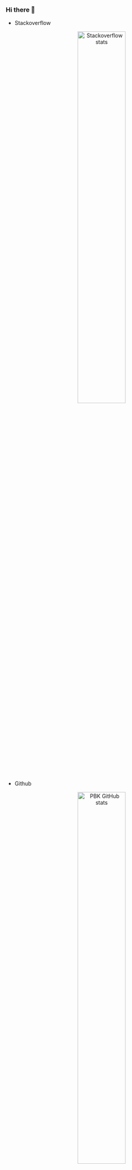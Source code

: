 ### Hi there 👋

<!-- 
https://github.com/anuraghazra/github-readme-stats

- 🔭 I’m currently working on ...
- 🌱 I’m currently learning ...
- 👯 I’m looking to collaborate on ...
- 🤔 I’m looking for help with ...
- 💬 Ask me about ...
- 📫 How to reach me: ...
- 😄 Pronouns: ...
- ⚡ Fun fact: ...
 -->

*   Stackoverflow
  
<a href="https://stackoverflow.com/users/5681083/praveen-kulkarni?tab=topactivity" target="_blank" rel="noopener noreferrer">
<p align="center">
  <img src="https://stackoverflow-card.vercel.app/?userID=5681083&theme=stackoverflowdark" alt="Stackoverflow stats" style="width:50%;"/>
</p>
</a>

*   Github


<a href="https://github.com/pbk0" target="_blank" rel="noopener noreferrer">
<p align="center">
  <img src="https://github-readme-stats.vercel.app/api?username=pbk0&show_icons=true&theme=one_dark_pro&rank_icon=percentile&show=reviews,discussions_started,discussions_answered,prs_merged,prs_merged_percentage&custom_title=Github%20stats%20for%20Praveen%20Kulkarni" alt="PBK GitHub stats" style="width:50%;"/>
</p>
</a>



*   Github Repos
  
[![Readme Card](https://github-readme-stats.vercel.app/api/pin/?username=SpikingNeurons&repo=toolcraft&show_owner=true)](https://github.com/SpikingNeurons/toolcraft)
